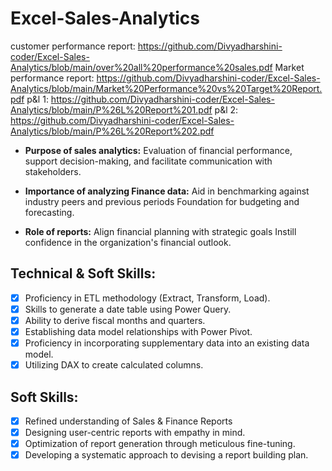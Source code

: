 # Excel-Sales-Analytics

customer performance report:  https://github.com/Divyadharshini-coder/Excel-Sales-Analytics/blob/main/over%20all%20performance%20sales.pdf
Market performance report:  https://github.com/Divyadharshini-coder/Excel-Sales-Analytics/blob/main/Market%20Performance%20vs%20Target%20Report.pdf
p&l 1:  https://github.com/Divyadharshini-coder/Excel-Sales-Analytics/blob/main/P%26L%20Report%201.pdf
p&l 2:  https://github.com/Divyadharshini-coder/Excel-Sales-Analytics/blob/main/P%26L%20Report%202.pdf


- **Purpose of sales analytics:** Evaluation of financial performance, support decision-making, and facilitate communication with stakeholders.

- **Importance of analyzing Finance data:** Aid in benchmarking against industry peers and previous periods Foundation for budgeting and forecasting.

- **Role of reports:** Align financial planning with strategic goals Instill confidence in the organization's financial outlook.


## Technical & Soft Skills:
- [x]	Proficiency in ETL methodology (Extract, Transform, Load).
- [x]	Skills to generate a date table using Power Query.
- [x]	Ability to derive fiscal months and quarters.
- [x]	Establishing data model relationships with Power Pivot.
- [x]	Proficiency in incorporating supplementary data into an existing data model.
- [x]	Utilizing DAX to create calculated columns.

## Soft Skills:
- [x]	Refined understanding of Sales & Finance Reports
- [x]	Designing user-centric reports with empathy in mind.
- [x]	Optimization of report generation through meticulous fine-tuning.
- [x]	Developing a systematic approach to devising a report building plan.
